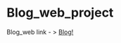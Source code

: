 # Blog_web_project

<p>Blog_web link - > <a href="https://salty-reef-20263.herokuapp.com/"> Blog!</a></p>
